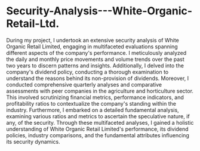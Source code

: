 # Security-Analysis---White-Organic-Retail-Ltd.
During my project, I undertook an extensive security analysis of White Organic Retail Limited, engaging in multifaceted evaluations spanning different aspects of the company's performance. I meticulously analyzed the daily and monthly price movements and volume trends over the past two years to discern patterns and insights. Additionally, I delved into the company's dividend policy, conducting a thorough examination to understand the reasons behind its non-provision of dividends. Moreover, I conducted comprehensive quarterly analyses and comparative assessments with peer companies in the agriculture and horticulture sector. This involved scrutinizing financial metrics, performance indicators, and profitability ratios to contextualize the company's standing within the industry. Furthermore, I embarked on a detailed fundamental analysis, examining various ratios and metrics to ascertain the speculative nature, if any, of the security. Through these multifaceted analyses, I gained a holistic understanding of White Organic Retail Limited's performance, its dividend policies, industry comparisons, and the fundamental attributes influencing its security dynamics.
